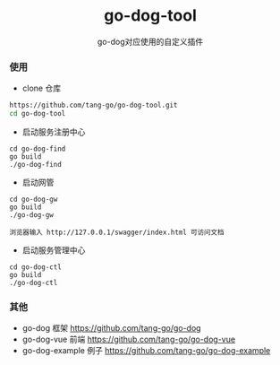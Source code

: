 <h1 align="center">go-dog-tool</h1>
<div align="center">
go-dog对应使用的自定义插件
</div>

### 使用

- clone 仓库
```bash
https://github.com/tang-go/go-dog-tool.git
cd go-dog-tool
```

- 启动服务注册中心
```
cd go-dog-find
go build
./go-dog-find
```

- 启动网管
```
cd go-dog-gw
go build
./go-dog-gw

浏览器输入 http://127.0.0.1/swagger/index.html 可访问文档
```

- 启动服务管理中心
```
cd go-dog-ctl
go build
./go-dog-ctl
```


### 其他

- go-dog 框架 https://github.com/tang-go/go-dog
- go-dog-vue 前端 https://github.com/tang-go/go-dog-vue
- go-dog-example 例子 https://github.com/tang-go/go-dog-example

